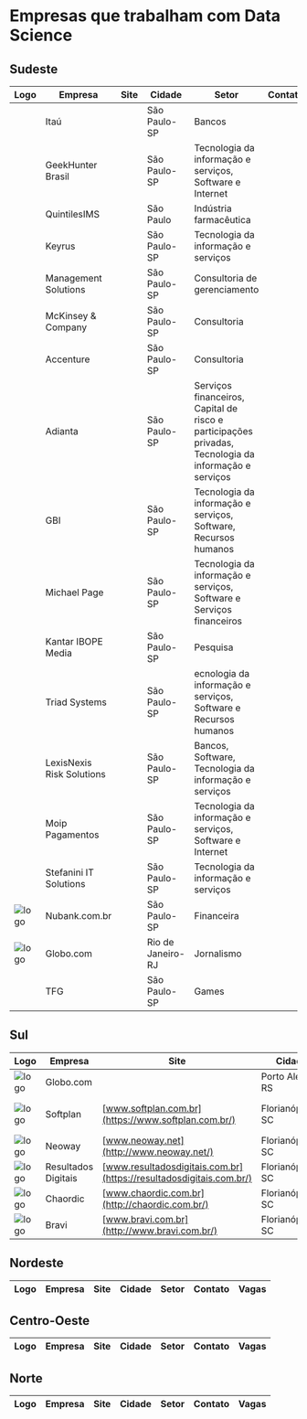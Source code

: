 # Empresas que trabalham com Data Science 

## Sudeste
| Logo  | Empresa  |  Site  | Cidade  |  Setor | Contato | Vagas |
|---|---|---|---|---|---|---|
|   | Itaú |   | São Paulo-SP | Bancos |   |   |
|   | GeekHunter Brasil |   | São Paulo-SP | Tecnologia da informação e serviços, Software e Internet |   |   |
|   | QuintilesIMS |  | São Paulo | Indústria farmacêutica |   |   |
|   | Keyrus |   | São Paulo-SP | Tecnologia da informação e serviços |   |   |
|   | Management Solutions |   | São Paulo-SP | Consultoria de gerenciamento |   |   |
|   | McKinsey & Company |   | São Paulo-SP | Consultoria |   |   |
|   | Accenture |   | São Paulo-SP | Consultoria |   |   |
|   | Adianta |   | São Paulo-SP | Serviços financeiros, Capital de risco e participações privadas, Tecnologia da informação e serviços |   |   |
|   | GBI |   | São Paulo-SP | Tecnologia da informação e serviços, Software, Recursos humanos |   |   |
|   | Michael Page |   | São Paulo-SP | Tecnologia da informação e serviços, Software e Serviços financeiros |   |   |
|   | Kantar IBOPE Media |   | São Paulo-SP | Pesquisa |   |   |
|   | Triad Systems |   | São Paulo-SP | ecnologia da informação e serviços, Software e Recursos humanos |   |   |
|   | LexisNexis Risk Solutions |   | São Paulo-SP | Bancos, Software, Tecnologia da informação e serviços |   |   |
|   | Moip Pagamentos |   | São Paulo-SP | Tecnologia da informação e serviços, Software e Internet |   |   |
|   | Stefanini IT Solutions |   | São Paulo-SP | Tecnologia da informação e serviços |   |   |
|  ![logo](http://i.imgur.com/Zzz9TXf.png) | Nubank.com.br |   | São Paulo-SP   | Financeira  |   |  https://nubank.workable.com/ |
|  ![logo](http://s.glbimg.com/en/ho/static/globo_com_2016/img/home_200x200.png) | Globo.com |   | Rio de Janeiro-RJ  | Jornalismo  |   |   |
|   | TFG |   | São Paulo-SP   | Games  |   |  https://www.tfgco.com/ |

## Sul 
| Logo  | Empresa  |  Site  | Cidade  |  Setor | Contato | Vagas |
|---|---|---|---|---|---|---|
| ![logo](http://s.glbimg.com/en/ho/static/globo_com_2016/img/home_200x200.png) | Globo.com |   | Porto Alegre-RS   | Jornalismo  |   |   |
| ![logo](https://images.duckduckgo.com/iu/?u=http%3A%2F%2Finaitec.com.br%2Fwp-content%2Fuploads%2F2015%2F02%2Flogo-softplan.png&f=1) | Softplan  |  [www.softplan.com.br](https://www.softplan.com.br/) | Florianópolis-SC  | Justiça/Gestão Pública/Indústria Civil  |   | https://www.softplan.com.br/carreira/  |
| ![logo](http://www.dzigual.com.br/wp-content/uploads/2015/12/neo_way_01_t.jpg) | Neoway  | [www.neoway.net](http://www.neoway.net/)  | Florianópolis-SC  | Dados  |   |   |
| ![logo](https://images.duckduckgo.com/iu/?u=http%3A%2F%2Fresultadosdigitais.com.br%2Fwp-content%2Fuploads%2F2014%2F07%2FLogoResultadosDigitais_V2.png&f=1)  | Resultados Digitais  | [www.resultadosdigitais.com.br](https://resultadosdigitais.com.br/)  | Florianópolis-SC  | Marketing Digital  |   | [jobs.lever.co/resultadosdigitais](https://jobs.lever.co/resultadosdigitais/?lever-source=github_datascience) |
| ![logo](https://d1zx4fn8ox8446.cloudfront.net/filemanager.rboxfile/812ff4bc67b84c56aad8ad92006f3edd/LogoLNC_RecruiterBox.png)  | Chaordic  | [www.chaordic.com.br](http://chaordic.com.br/)  | Florianópolis-SC  | Inteligência para ecommerce  |   | http://chaordic.com.br/vagas |
| ![logo](https://scontent.fbnu1-1.fna.fbcdn.net/v/t1.0-1/p160x160/18519475_318128981950029_1032375590677144786_n.jpg?oh=1301ce39566a49a0cc2db10a19f40537&oe=59EF225E)  | Bravi  | [www.bravi.com.br](http://www.bravi.com.br/)  | Florianópolis-SC  |   |   | http://www.bravi.com.br/#jobs |

## Nordeste
| Logo  | Empresa  |  Site  | Cidade  |  Setor | Contato | Vagas |
|---|---|---|---|---|---|---|


## Centro-Oeste
| Logo  | Empresa  |  Site  | Cidade  |  Setor | Contato | Vagas |
|---|---|---|---|---|---|---|


## Norte
| Logo  | Empresa  |  Site  | Cidade  |  Setor | Contato | Vagas |
|---|---|---|---|---|---|---|
